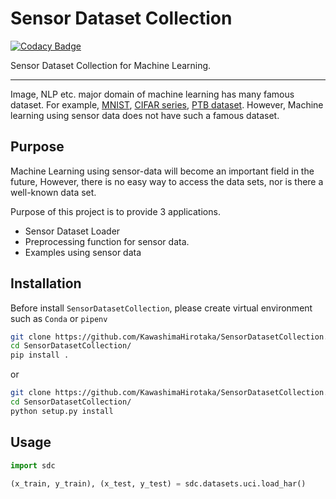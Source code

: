 # Sensor Dataset Collection

[![Codacy Badge](https://api.codacy.com/project/badge/Grade/68a2ad7a458945e4b8a3423e5bcd5b1d)](https://app.codacy.com/app/KawashimaHirotaka/SensorDatasetCollection?utm_source=github.com&utm_medium=referral&utm_content=KawashimaHirotaka/SensorDatasetCollection&utm_campaign=Badge_Grade_Dashboard)

Sensor Dataset Collection for Machine Learning.

---
Image, NLP etc. major domain of machine learning has many famous dataset. 
For example, [MNIST](http://yann.lecun.com/exdb/mnist/), [CIFAR series](https://www.cs.toronto.edu/~kriz/cifar.html),
[PTB dataset](http://www.fit.vutbr.cz/%7Eimikolov/rnnlm/).
However, Machine learning using sensor data does not have such a famous dataset.

## Purpose
Machine Learning using sensor-data will become an important field in the future, 
However, there is no easy way to access the data sets, nor is there a well-known data set.

Purpose of this project is to provide 3 applications.

 - Sensor Dataset Loader 
 - Preprocessing function for sensor data.
 - Examples using sensor data

## Installation
Before install `SensorDatasetCollection`, please create virtual environment such as `Conda` or `pipenv`

```sh
git clone https://github.com/KawashimaHirotaka/SensorDatasetCollection.git
cd SensorDatasetCollection/
pip install .
```

or

```sh
git clone https://github.com/KawashimaHirotaka/SensorDatasetCollection.git
cd SensorDatasetCollection/
python setup.py install
```

## Usage

```python
import sdc

(x_train, y_train), (x_test, y_test) = sdc.datasets.uci.load_har()

```
